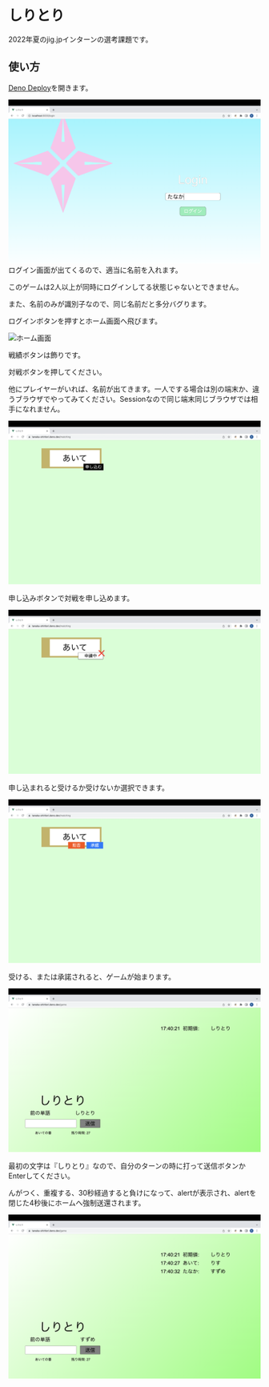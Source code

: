 # しりとり

2022年夏のjig.jpインターンの選考課題です。

## 使い方

[Deno Deploy](https://tanaka-shiritori.deno.dev)を開きます。


![ログイン画面](assets/login-view.png)
ログイン画面が出てくるので、適当に名前を入れます。

このゲームは2人以上が同時にログインしてる状態じゃないとできません。

また、名前のみが識別子なので、同じ名前だと多分バグります。

ログインボタンを押すとホーム画面へ飛びます。

![ホーム画面](assets/home-view.png)

戦績ボタンは飾りです。

対戦ボタンを押してください。

他にプレイヤーがいれば、名前が出てきます。一人でする場合は別の端末か、違うブラウザでやってみてください。Sessionなので同じ端末同じブラウザでは相手になれません。

![マッチング](assets/matching-view.png)

申し込みボタンで対戦を申し込めます。

![申し込む](assets/offering-view.png)

申し込まれると受けるか受けないか選択できます。

![申し込まれる](assets/offered-view.png)

受ける、または承諾されると、ゲームが始まります。

![ゲームスタート](assets/game-start-view.png)

最初の文字は『しりとり』なので、自分のターンの時に打って送信ボタンかEnterしてください。

んがつく、重複する、30秒経過すると負けになって、alertが表示され、alertを閉じた4秒後にホームへ強制送還されます。

![ゲーム](assets/game-view.png)